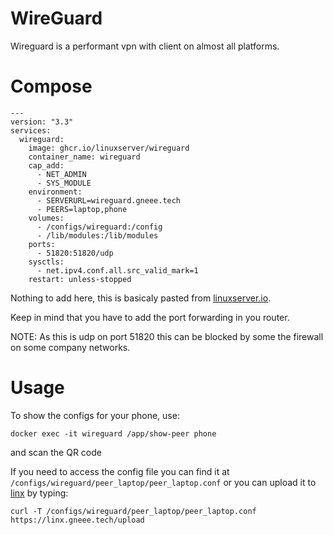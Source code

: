 # WireGuard

Wireguard is a performant vpn with client on almost all platforms.

# Compose

```
---
version: "3.3"
services:
  wireguard:
    image: ghcr.io/linuxserver/wireguard
    container_name: wireguard
    cap_add:
      - NET_ADMIN
      - SYS_MODULE
    environment:
      - SERVERURL=wireguard.gneee.tech
      - PEERS=laptop,phone
    volumes:
      - /configs/wireguard:/config
      - /lib/modules:/lib/modules
    ports:
      - 51820:51820/udp
    sysctls:
      - net.ipv4.conf.all.src_valid_mark=1
    restart: unless-stopped
```

Nothing to add here, this is basicaly pasted from [linuxserver.io](https://linuxserver.io).

Keep in mind that you have to add the port forwarding in you router.

NOTE: As this is udp on port 51820 this can be blocked by some the firewall on some company networks.

# Usage

To show the configs for your phone, use:

```
docker exec -it wireguard /app/show-peer phone
```

and scan the QR code

If you need to access the config file you can find it at `/configs/wireguard/peer_laptop/peer_laptop.conf` or you can upload it to [linx](services/linx) by typing:

```
curl -T /configs/wireguard/peer_laptop/peer_laptop.conf https://linx.gneee.tech/upload
```
